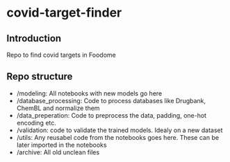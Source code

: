 # covid-target-finder

## Introduction

Repo to find covid targets in Foodome

## Repo structure

- /modeling: All notebooks with new models go here
- /database_processing: Code to process databases like Drugbank, ChemBL and normalize them
- /data_preperation: Code to preprocess the data, padding, one-hot encoding etc.
- /validation: code to validate the trained models. Idealy on a new dataset
- /utils: Any reusabel code from the notebooks goes here. These can be later imported in the notebooks
- /archive: All old unclean files
